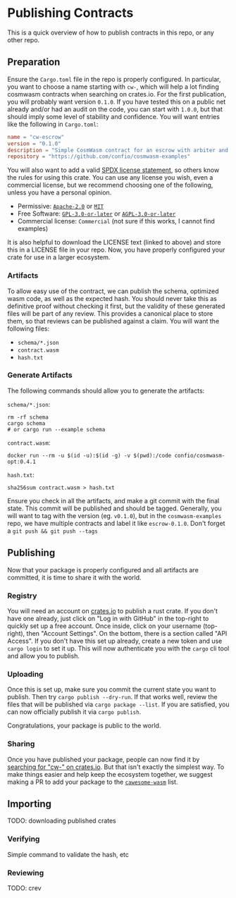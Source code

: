# Publishing Contracts

This is a quick overview of how to publish contracts in this repo, or any other
repo.

## Preparation

Ensure the `Cargo.toml` file in the repo is properly configured. In particular, you want to
choose a name starting with `cw-`, which will help a lot finding cosmwasm contracts when
searching on crates.io. For the first publication, you will probably want version `0.1.0`.
If you have tested this on a public net already and/or had an audit on the code,
you can start with `1.0.0`, but that should imply some level of stability and confidence.
You will want entries like the following in `Cargo.toml`:

```toml
name = "cw-escrow"
version = "0.1.0"
description = "Simple CosmWasm contract for an escrow with arbiter and timeout"
repository = "https://github.com/confio/cosmwasm-examples"
```

You will also want to add a valid [SPDX license statement](https://spdx.org/licenses/),
so others know the rules for using this crate. You can use any license you wish,
even a commercial license, but we recommend choosing one of the following, unless you have a
personal opinion.

* Permissive: [`Apache-2.0`](https://spdx.org/licenses/Apache-2.0.html#licenseText) or [`MIT`](https://spdx.org/licenses/MIT.html#licenseText)
* Free Software: [`GPL-3.0-or-later`](https://spdx.org/licenses/GPL-3.0-or-later.html#licenseText) or [`AGPL-3.0-or-later`](https://spdx.org/licenses/AGPL-3.0-or-later.html#licenseText)
* Commercial license: `Commercial` (not sure if this works, I cannot find examples)

It is also helpful to download the LICENSE text (linked to above) and store this
in a LICENSE file in your repo. Now, you have properly configured your crate for use
in a larger ecosystem.


### Artifacts

To allow easy use of the contract, we can publish the schema, optimized wasm code,
as well as the expected hash. You should never take this as definitive proof
without checking it first, but the validity of these generated files will be part
of any review. This provides a canonical place to store them, so that reviews can be
published against a claim. You will want the following files:

* `schema/*.json`
* `contract.wasm`
* `hash.txt`

### Generate Artifacts

The following commands should allow you to generate the artifacts:

`schema/*.json`:

```shell script
rm -rf schema
cargo schema
# or cargo run --example schema
```

`contract.wasm`:

```shell script
docker run --rm -u $(id -u):$(id -g) -v $(pwd):/code confio/cosmwasm-opt:0.4.1
```

`hash.txt`:

```shell script
sha256sum contract.wasm > hash.txt
```

Ensure you check in all the artifacts, and make a git commit with the final state.
This commit will be published and should be tagged. Generally, you will want to
tag with the version (eg. `v0.1.0`), but in the `cosmwasm-examples` repo, we have
multiple contracts and label it like `escrow-0.1.0`. Don't forget a
`git push && git push --tags`

## Publishing

Now that your package is properly configured and all artifacts are committed, it
is time to share it with the world.

### Registry

You will need an account on [crates.io](https://crates.io) to publish a rust crate.
If you don't have one already, just click on "Log in with GitHub" in the top-right
to quickly set up a free account. Once inside, click on your username (top-right),
then "Account Settings". On the bottom, there is a section called "API Access".
If you don't have this set up already, create a new token and use `cargo login`
to set it up. This will now authenticate you with the `cargo` cli tool and allow
you to publish.

### Uploading

Once this is set up, make sure you commit the current state you want to publish.
Then try `cargo publish --dry-run`. If that works well, review the files that
will be published via `cargo package --list`. If you are satisfied, you can now
officially publish it via `cargo publish`.

Congratulations, your package is public to the world.

### Sharing

Once you have published your package, people can now find it by
[searching for "cw-" on crates.io](https://crates.io/search?q=cw).
But that isn't exactly the simplest way. To make things easier and help
keep the ecosystem together, we suggest making a PR to add your package
to the [`cawesome-wasm`](https://github.com/cosmwasm/cawesome-wasm) list.

## Importing

TODO: downloading published crates

### Verifying

Simple command to validate the hash, etc

### Reviewing

TODO: crev
